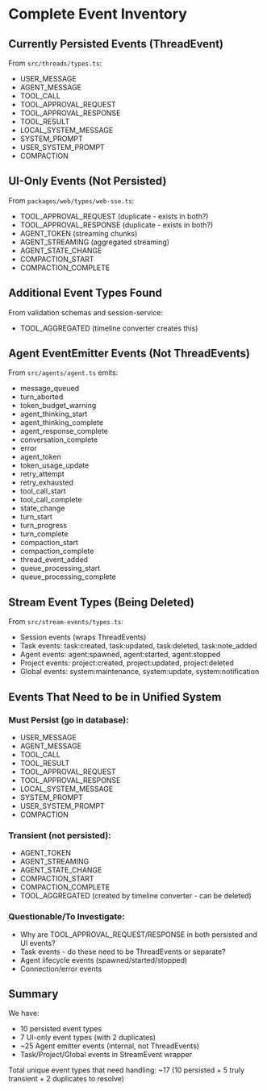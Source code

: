 # Complete Event Inventory

## Currently Persisted Events (ThreadEvent)
From `src/threads/types.ts`:
- USER_MESSAGE
- AGENT_MESSAGE  
- TOOL_CALL
- TOOL_APPROVAL_REQUEST
- TOOL_APPROVAL_RESPONSE
- TOOL_RESULT
- LOCAL_SYSTEM_MESSAGE
- SYSTEM_PROMPT
- USER_SYSTEM_PROMPT
- COMPACTION

## UI-Only Events (Not Persisted)
From `packages/web/types/web-sse.ts`:
- TOOL_APPROVAL_REQUEST (duplicate - exists in both?)
- TOOL_APPROVAL_RESPONSE (duplicate - exists in both?)
- AGENT_TOKEN (streaming chunks)
- AGENT_STREAMING (aggregated streaming)
- AGENT_STATE_CHANGE
- COMPACTION_START
- COMPACTION_COMPLETE

## Additional Event Types Found
From validation schemas and session-service:
- TOOL_AGGREGATED (timeline converter creates this)

## Agent EventEmitter Events (Not ThreadEvents)
From `src/agents/agent.ts` emits:
- message_queued
- turn_aborted
- token_budget_warning
- agent_thinking_start
- agent_thinking_complete
- agent_response_complete
- conversation_complete
- error
- agent_token
- token_usage_update
- retry_attempt
- retry_exhausted
- tool_call_start
- tool_call_complete
- state_change
- turn_start
- turn_progress
- turn_complete
- compaction_start
- compaction_complete
- thread_event_added
- queue_processing_start
- queue_processing_complete

## Stream Event Types (Being Deleted)
From `src/stream-events/types.ts`:
- Session events (wraps ThreadEvents)
- Task events: task:created, task:updated, task:deleted, task:note_added
- Agent events: agent:spawned, agent:started, agent:stopped
- Project events: project:created, project:updated, project:deleted
- Global events: system:maintenance, system:update, system:notification

## Events That Need to be in Unified System

### Must Persist (go in database):
- USER_MESSAGE
- AGENT_MESSAGE
- TOOL_CALL
- TOOL_RESULT
- TOOL_APPROVAL_REQUEST
- TOOL_APPROVAL_RESPONSE
- LOCAL_SYSTEM_MESSAGE
- SYSTEM_PROMPT
- USER_SYSTEM_PROMPT
- COMPACTION

### Transient (not persisted):
- AGENT_TOKEN
- AGENT_STREAMING
- AGENT_STATE_CHANGE
- COMPACTION_START
- COMPACTION_COMPLETE
- TOOL_AGGREGATED (created by timeline converter - can be deleted)

### Questionable/To Investigate:
- Why are TOOL_APPROVAL_REQUEST/RESPONSE in both persisted and UI events?
- Task events - do these need to be ThreadEvents or separate?
- Agent lifecycle events (spawned/started/stopped)
- Connection/error events

## Summary
We have:
- 10 persisted event types
- 7 UI-only event types (with 2 duplicates)
- ~25 Agent emitter events (internal, not ThreadEvents)
- Task/Project/Global events in StreamEvent wrapper

Total unique event types that need handling: ~17 (10 persisted + 5 truly transient + 2 duplicates to resolve)
